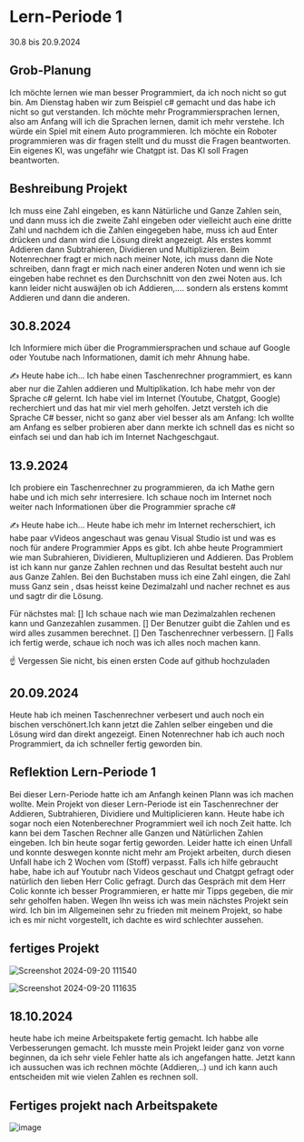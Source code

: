 # Lern-Periode 1

30.8 bis 20.9.2024

## Grob-Planung

Ich möchte lernen wie man besser Programmiert, da ich noch nicht so gut bin. Am Dienstag haben wir zum Beispiel c# gemacht und das habe ich nicht so gut verstanden. Ich möchte mehr Programmiersprachen lernen, also am Anfang will ich die Sprachen lernen, damit ich mehr verstehe. Ich würde ein Spiel mit einem Auto programmieren. Ich möchte ein Roboter programmieren was dir fragen stellt und du musst die Fragen beantworten. Ein eigenes KI, was ungefähr wie Chatgpt ist. Das KI soll Fragen beantworten. 

## Beshreibung Projekt
Ich muss eine Zahl eingeben, es kann Nätürliche und Ganze Zahlen sein, und dann muss ich die zweite Zahl eingeben oder vielleicht auch eine dritte Zahl und nachdem ich die Zahlen eingegeben habe, muss ich aud Enter drücken und dann wird die Lösung direkt angezeigt. Als erstes kommt Addieren dann Subtrahieren, Dividieren und Multiplizieren. Beim Notenrechner fragt er mich nach meiner Note, ich muss dann die Note schreiben, dann fragt er mich nach einer anderen Noten und wenn ich sie eingeben habe rechnet es den Durchschnitt von den zwei Noten aus. Ich kann leider nicht auswäjlen ob ich Addieren,.... sondern als erstens kommt Addieren und dann die anderen.


## 30.8.2024
Ich Informiere mich über die Programmiersprachen und schaue auf Google oder Youtube nach Informationen, damit ich mehr Ahnung habe.

✍️ Heute habe ich... 
Ich habe einen Taschenrechner programmiert, es kann aber nur die Zahlen addieren und Multiplikation. Ich habe mehr von der Sprache c# gelernt. Ich habe viel im Internet (Youtube, Chatgpt, Google) recherchiert und das hat mir viel merh geholfen. Jetzt versteh ich die Sprache C# besser, nicht so ganz aber viel besser als am Anfang: Ich wollte am Anfang es selber probieren aber dann merkte ich schnell das es nicht so einfach sei und dan hab ich im Internet Nachgeschgaut.




## 13.9.2024
Ich probiere ein Taschenrechner zu programmieren, da ich Mathe gern habe und ich mich sehr interresiere. Ich schaue noch im Internet noch weiter nach Informationen über die Programmier sprache c# 

✍️ Heute habe ich... 
Heute habe ich mehr im Internet recherschiert, ich habe paar vVideos angeschaut was genau Visual Studio ist und was es noch für andere Programmier Apps es gibt. Ich ahbe heute Programmiert wie man Subrahieren, Dividieren, Multuplizieren und Addieren. Das Problem ist ich kann nur ganze Zahlen rechnen und das Resultat besteht auch nur aus Ganze Zahlen. Bei den Buchstaben muss ich eine Zahl eingen, die Zahl muss Ganz sein , dsas heisst keine Dezimalzahl und nacher rechnet es aus und sagtr dir die Lösung.

Für nächstes mal:
[] Ich schaue nach wie man Dezimalzahlen rechenen kann und Ganzezahlen zusammen. 
[] Der Benutzer guibt die Zahlen und es wird alles zusammen berechnet.
[] Den Taschenrechner verbessern.
[] Falls ich fertig werde, schaue ich noch was ich alles noch machen kann.




☝️ Vergessen Sie nicht, bis einen ersten Code auf github hochzuladen
## 20.09.2024
Heute hab ich meinen Taschenrechner verbesert und auch noch ein bischen verschönert.Ich kann jetzt die Zahlen selber eingeben und die Lösung wird dan direkt angezeigt. Einen Notenrechner hab ich auch noch Programmiert, da ich schneller fertig geworden bin.
## Reflektion Lern-Periode 1
Bei dieser Lern-Periode hatte ich am Anfangh keinen Plann was ich machen wollte. Mein Projekt von dieser Lern-Periode ist ein Taschenrechner der Addieren, Subtrahieren, Dividiere und Multiplicieren kann. Heute habe ich sogar noch eien Notenberechner Programmiert weil ich noch Zeit hatte. Ich kann bei dem Taschen Rechner alle Ganzen und Nätürlichen Zahlen eingeben. Ich bin heute sogar fertig geworden. Leider hatte ich einen Unfall und konnte deswegen konnte nicht mehr am Projekt arbeiten, durch diesen Unfall habe ich 2 Wochen vom (Stoff) verpasst. Falls ich hilfe gebraucht habe, habe ich auf Youtubr nach Videos geschaut und Chatgpt gefragt oder natürlich den lieben Herr Colic gefragt. Durch das Gespräch mit dem Herr Colic konnte ich besser Programmieren, er hatte mir Tipps gegeben, die mir sehr geholfen haben. Wegen Ihn weiss ich was mein nächstes Projekt sein wird. Ich bin im Allgemeinen sehr zu frieden mit meinem Projekt, so habe ich es mir nicht vorgestellt, ich dachte es wird schlechter aussehen.




## fertiges Projekt

![Screenshot 2024-09-20 111540](https://github.com/user-attachments/assets/f8007f02-cbe5-42ac-b562-3e6f84eb03db)



![Screenshot 2024-09-20 111635](https://github.com/user-attachments/assets/9186660e-0777-47ff-9be6-6476361740bb)

## 18.10.2024
heute habe ich meine Arbeitspakete fertig gemacht. Ich habbe alle Verbesserungen gemacht. Ich musste mein Projekt leider ganz von vorne beginnen, da ich sehr viele Fehler hatte als ich angefangen hatte. Jetzt kann ich aussuchen was ich rechnen möchte (Addieren,..) und ich kann auch entscheiden mit wie vielen Zahlen es rechnen soll.
## Fertiges projekt nach Arbeitspakete

![image](https://github.com/user-attachments/assets/87ead58c-63e2-40cb-a183-0d8b21746f7c)









